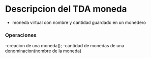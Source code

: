# Descripcion del TDA moneda 
- moneda virtual con nombre y cantidad guardado en un monedero

### Operaciones
-creacion de una moneda();
-cantidad de monedas de una denominacion(nombre de la moneda)

